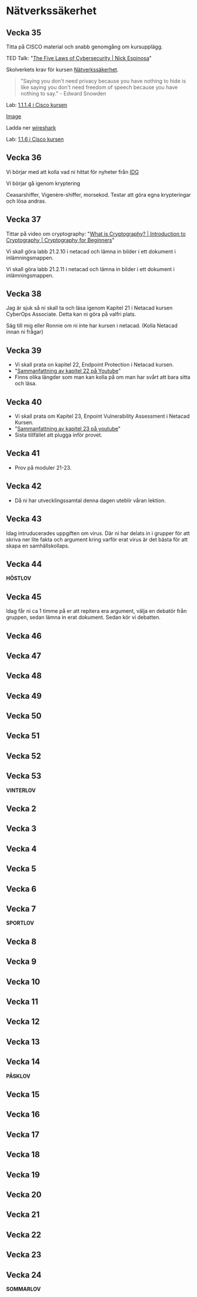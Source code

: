 # Nätverkssäkerhet

## Vecka 35

Titta på CISCO material och snabb genomgång om kursupplägg.

TED Talk: "[The Five Laws of Cybersecurity | Nick Espinosa](https://www.youtube.com/watch?v=_nVq7f26-Uo)"

Skolverkets krav för kursen [Nätverkssäkerhet](https://www.skolverket.se/undervisning/gymnasieskolan/laroplan-program-och-amnen-i-gymnasieskolan/gymnasieprogrammen/amne?url=-996270488%2Fsyllabuscw%2Fjsp%2Fsubject.htm%3FsubjectCode%3DNAI%26version%3D2%26tos%3Dgy&sv.url=12.5dfee44715d35a5cdfa92a3#anchor_NAINAE0). 

> "Saying you don't need privacy because you have nothing to hide is like saying you don't need freedom of speech because you have nothing to say." - Edward Snowden

Lab: [1.1.1.4 i Cisco kursen](https://contenthub.netacad.com/legacy/CyberOps/1.1/en/course/files/1.1.1.4%20Lab%20-%20Installing%20the%20CyberOps%20Workstation%20Virtual%20Machine.pdf)

[Image](https://www.netacad.com/portal/content/ccna-cyberops-vms-legacy)

Ladda ner [wireshark](https://www.wireshark.org/download.html)

Lab: [1.1.6 i Cisco kursen](https://contenthub.netacad.com/cyberops/1.1.6)

## Vecka 36

Vi börjar med att kolla vad ni hittat för nyheter från [IDG](https://www.idg.se/)

Vi börjar gå igenom kryptering

Ceasarshiffer, Vigenère-shiffer, morsekod. Testar att göra egna krypteringar och lösa andras.

## Vecka 37

Tittar på video om cryptography: "[What is Cryptography? | Introduction to Cryptography | Cryptography for Beginners](https://youtu.be/5jpgMXt1Z9Y)"

Vi skall göra labb 21.2.10 i netacad och lämna in bilder i ett dokument i inlämningsmappen.

Vi skall göra labb 21.2.11 i netacad och lämna in bilder i ett dokument i inlämningsmappen.

## Vecka 38
Jag är sjuk så ni skall ta och läsa igenom Kapitel 21 i Netacad kursen CyberOps Associate.
Detta kan ni göra på valfri plats.

Säg till mig eller Ronnie om ni inte har kursen i netacad. (Kolla Netacad innan ni frågar)

## Vecka 39

 - Vi skall prata on kapitel 22, Endpoint Protection i Netacad kursen.
 - "[Sammanfattning av kapitel 22 på Youtube](https://www.youtube.com/watch?v=BgqbSQJqS7M)"
 - Finns olika längder som man kan kolla på om man har svårt att bara sitta och läsa.

## Vecka 40
 
 - Vi skall prata om Kapitel 23, Enpoint Vulnerability Assessment i Netacad Kursen.
 - "[Sammanfattning av kapitel 23 på youtube](https://www.youtube.com/watch?v=Aa5hyETSJek)"
 - Sista tillfället att plugga inför provet.

## Vecka 41

 - Prov på moduler 21-23.

## Vecka 42

 - Då ni har utvecklingssamtal denna dagen uteblir våran lektion.

## Vecka 43

Idag intruducerades uppgiften om virus. 
Där ni har delats in i grupper för att skriva ner lite fakta och argument kring varför erat virus är det bästa för att skapa en samhällskollaps.

## Vecka 44

**HÖSTLOV**

## Vecka 45

Idag får ni ca 1 timme på er att repitera era argument, välja en debatör från gruppen, sedan lämna in erat dokument.
Sedan kör vi debatten.

## Vecka 46


## Vecka 47


## Vecka 48


## Vecka 49


## Vecka 50


## Vecka 51


## Vecka 52


## Vecka 53

**VINTERLOV**

## Vecka 2


## Vecka 3


## Vecka 4


## Vecka 5


## Vecka 6


## Vecka 7

**SPORTLOV**

## Vecka 8


## Vecka 9


## Vecka 10


## Vecka 11


## Vecka 12


## Vecka 13


## Vecka 14

**PÅSKLOV**

## Vecka 15


## Vecka 16


## Vecka 17


## Vecka 18


## Vecka 19


## Vecka 20


## Vecka 21


## Vecka 22


## Vecka 23


## Vecka 24

**SOMMARLOV**
